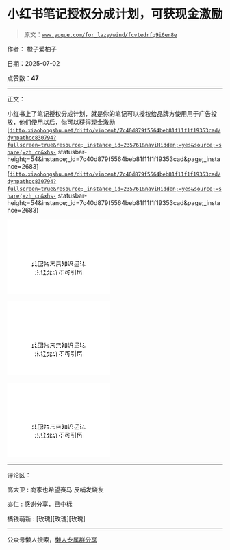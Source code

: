 # 小红书笔记授权分成计划，可获现金激励

> 原文：[`www.yuque.com/for_lazy/wind/fcvtedrfq9i6er8e`](https://www.yuque.com/for_lazy/wind/fcvtedrfq9i6er8e)

作者： 橙子爱柚子

日期：2025-07-02

点赞数：**47**

* * *

正文：

小红书上了笔记授权分成计划，就是你的笔记可以授权给品牌方使用用于广告投放，他们使用以后，你可以获得现金激励
[[`ditto.xiaohongshu.net/ditto/vincent/7c40d879f5564beb81f11f1f19353cad/dynpathcc830794?fullscreen=true&resource;_instance_id=235761&naviHidden;=yes&source;=share⟨=zh_cn&xhs-`](https://ditto.xiaohongshu.net/ditto/vincent/7c40d879f5564beb81f11f1f19353cad/dynpathcc830794?fullscreen=true&resource;_instance_id=235761&naviHidden;=yes&source;=share⟨=zh_cn&xhs-) statusbar-
height;=54&instance;_id=7c40d879f5564beb81f11f1f19353cad&page;_instance=2683]([`ditto.xiaohongshu.net/ditto/vincent/7c40d879f5564beb81f11f1f19353cad/dynpathcc830794?fullscreen=true&resource;_instance_id=235761&naviHidden;=yes&source;=share⟨=zh_cn&xhs-`](https://ditto.xiaohongshu.net/ditto/vincent/7c40d879f5564beb81f11f1f19353cad/dynpathcc830794?fullscreen=true&resource;_instance_id=235761&naviHidden;=yes&source;=share⟨=zh_cn&xhs-) statusbar-
height;=54&instance;_id=7c40d879f5564beb81f11f1f19353cad&page;_instance=2683)

![](img/d396cf211899e6ae8d1e067144d27faf.png "None")

![](img/020e10eac3d82ba28286c62cfa93e6d8.png "None")

![](img/a8c5e814b731410ab41f1a195e2ccacd.png "None")

* * *

评论区：

高大卫 : 商家也希望赛马 反哺发烧友

亦仁 : 感谢分享，已中标

搞钱萌新 : [玫瑰][玫瑰][玫瑰]

* * *

公众号懒人搜索，[懒人专属群分享](https://lazybook.fun/#/blog/group)